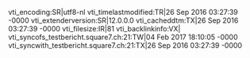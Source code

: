 vti_encoding:SR|utf8-nl
vti_timelastmodified:TR|26 Sep 2016 03:27:39 -0000
vti_extenderversion:SR|12.0.0.0
vti_cacheddtm:TX|26 Sep 2016 03:27:39 -0000
vti_filesize:IR|81
vti_backlinkinfo:VX|
vti_syncofs_testbericht.square7.ch\:21:TW|04 Feb 2017 18:10:05 -0000
vti_syncwith_testbericht.square7.ch\:21:TX|26 Sep 2016 03:27:39 -0000
